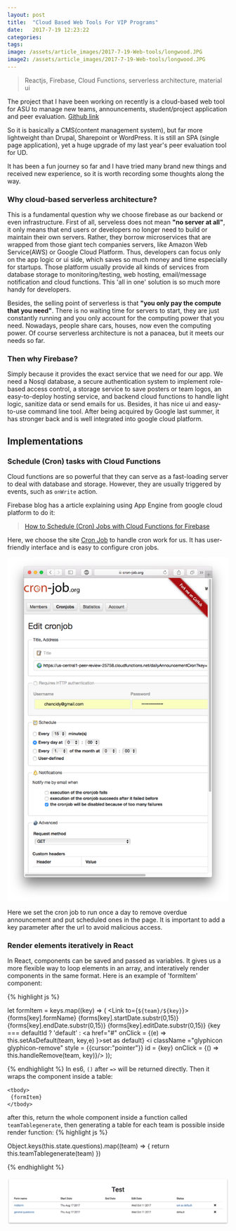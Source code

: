 ```yaml
---
layout: post
title:  "Cloud Based Web Tools For VIP Programs"
date:   2017-7-19 12:23:22
categories:
tags:
image: /assets/article_images/2017-7-19-Web-tools/longwood.JPG
image2: /assets/article_images/2017-7-19-Web-tools/longwood.JPG
---
```


> Reactjs, Firebase, Cloud Functions, serverless architecture, material ui


The project that I have been working on recently is a cloud-based web tool for ASU to manage new teams, announcements, student/project application and peer evaluation. [Github link](https://github.com/HanchengZhao/VIP-web)

So it is basically a CMS(content management system), but far more lightweight than Drupal, Sharepoint or WordPress. It is still an SPA (single page application), yet a huge upgrade of my last year's peer evaluation tool for UD.

It has been a fun journey so far and I have tried many brand new things and received new experience, so it is worth recording some thoughts along the way.

### Why cloud-based serverless architecture?

This is a fundamental question why we choose firebase as our backend or even infrastructure. 
First of all, serveless does not mean **"no server at all"**, it only means that end users or developers no longer need to build or maintain their own servers. Rather, they borrow microservices that are wrapped from those giant tech companies servers, like Amazon Web Service(AWS) or Google Cloud Platform. Thus, developers can focus only on the app logic or ui side, which saves so much money and time especially for startups. Those platform usually provide all kinds of services from database storage to monitoring/testing, web hosting, email/message notification and cloud functions. This 'all in one' solution is so much more handy for developers. 

Besides, the selling point of serverless is that **"you only pay the compute that you need"**. There is no waiting time for servers to start, they are just constantly running and you only account for the computing power that you need. Nowadays, people share cars, houses, now even the computing power. 
Of course serverless architecture is not a panacea, but it meets our needs so far.

### Then why Firebase?

Simply because it provides the exact service that we need for our app. We need a Nosql database, a secure authentication system to implement role-based access control, a storage service to save posters or team logos, an easy-to-deploy hosting service, and backend cloud functions to handle light logic, sanitize data or send emails for us. Besides, it has nice ui and easy-to-use command line tool. After being acquired by Google last summer, it has stronger back and is well integrated into google cloud platform.

## Implementations

### Schedule (Cron) tasks with Cloud Functions

Cloud functions are so powerful that they can serve as a fast-loading server to deal with database and storage. However, they are usually triggered by events, such as `onWrite` action.

Firebase blog has a article explaining using App Engine from google cloud platform to do it:
> [How to Schedule (Cron) Jobs with Cloud Functions for Firebase](https://firebase.googleblog.com/2017/03/how-to-schedule-cron-jobs-with-cloud.html)

Here, we choose the site [Cron Job](https://cron-job.org/en/) to handle cron work for us. It has user-friendly interface and is easy to configure cron jobs. 

![cron job](/assets/article_images/2017-7-19-Web-tools/cron_job.png)

Here we set the cron job to run once a day to remove overdue announcement and put scheduled ones in the page. It is important to add a key parameter after the url to avoid malicious access.

### Render elements iteratively in React

In React, components can be saved and passed as variables. It gives us a more flexible way to loop elements in an array, and interatively render components in the same format. Here is an example of 'formItem' component:

{% highlight js %}

let formItem = keys.map((key) => (
    <tr key = {key}>
        <td><Link to={`${team}/${key}`}>{forms[key].formName}</Link></td>
        <td>{forms[key].startDate.substr(0,15)}</td>
        <td>{forms[key].endDate.substr(0,15)}</td>
        <td>{forms[key].editDate.substr(0,15)}</td>
        <td>{key === defaultId ? 'default' : <a href="#" onClick = {(e) => this.setAsDefault(team, key,e) }>set as default</a>}</td>
        <td><i className ="glyphicon glyphicon-remove" style = {{cursor:"pointer"}} id = {key} onClick = {() => this.handleRemove(team, key)}/></td>
    </tr>
    ));

{% endhighlight %}
In es6, ```()``` after ```=>``` will be returned directly.
Then it wraps the component inside a table:
```
<tbody>
 {formItem}
</tbody>
```
after this, return the whole component inside a function called ```teamTablegenerate```, then generating a table for each team is possible inside render function:
{% highlight js %}

Object.keys(this.state.questions).map((team) => {
    return this.teamTablegenerate(team)
})

{% endhighlight %}

![FormList](/assets/article_images/2017-7-19-Web-tools/formlist.png)


<!-- ### deploy
### pagination
### auth
- only redirect in the first login  
    - sessionstorage 
- 

## react-router
### conditional rendering
- how to go back to last path with last state

## mobx

## announcement
### debounce -->

